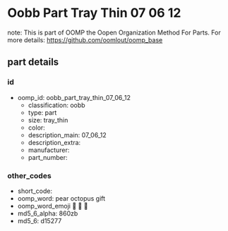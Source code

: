 # Oobb Part Tray Thin 07 06 12  

note: This is part of OOMP the Oopen Organization Method For Parts. For more details: https://github.com/oomlout/oomp_base

##  part details





### id
* oomp_id: oobb_part_tray_thin_07_06_12
  * classification: oobb
  * type: part
  * size: tray_thin
  * color: 
  * description_main: 07_06_12
  * description_extra: 
  * manufacturer: 
  * part_number: 

### other_codes
* short_code: 
* oomp_word: pear octopus gift
* oomp_word_emoji :pear: :octopus: :gift:
* md5_6_alpha: 860zb
* md5_6: d15277